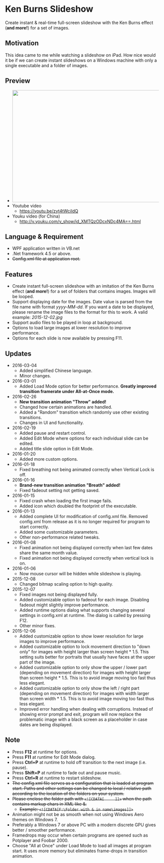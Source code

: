 ﻿# Ken Burns Slideshow
Create instant & real-time full-screen slideshow with the Ken Burns effect (**and more!**) for a set of images.
## Motivation
This idea came to me while watching a slideshow on iPad. How nice would it be if we can create instant slideshows on a Windows machine with only a single executable and a folder of images.
## Preview
- <img class="alignnone size-full wp-image-8" src="http://carlchang.blog.com/files/2015/12/无标题.png" alt="" width="649" height="366" /><img class="alignnone size-full wp-image-20" src="http://i.imgur.com/WsRugNR.png?1" alt=""/>
- Youtube video
  - https://youtu.be/zyt4tWciIdQ
- Youku video (for China)
  - http://v.youku.com/v_show/id_XMTQzODcxNDc4MA==.html

## Language &amp; Requirement
- WPF application written in VB.net
- .Net framework 4.5 or above.
- ~~Config.xml file at application root.~~

## Features
- Create instant full-screen slideshow with an imitation of the Ken Burns effect (**and more!**) for a set of folders that contains images. Images will be looped.
- Support displaying date for the images. Date value is parsed from the file name with format <em>yyyy-MM-dd</em>. If you want a date to be displayed, please rename the image files to the format for this to work. A valid example: <em>2015-12-02.jpg</em>
- Support audio files to be played in loop at background.
- Options to load large images at lower resolution to improve performance.
- Options for each slide is now available by pressing F11.

## Updates
- 2016-03-04
  - Added simplified Chinese language.
  - Minor changes.
- 2016-03-01
  - Added Load Mode option for better performance. **Greatly improved transition framerate under All-at-Once mode.**
- 2016-02-26
  - **New transition animation "Throw" added!**
  - Changed how certain animations are handled.
  - Added a "Random" transition which randomly use other existing
transitions.
  - Changes in UI and functionality.
- 2016-02-19
  - Added pause and restart control.
  - Added Edit Mode where options for each individual slide can be edited.
  - Added title slide option in Edit Mode.
- 2016-01-20
  - Added more custom options.
- 2016-01-18
  - Fixed breathing not being animated correctly when Vertical Lock is off.
- 2016-01-16
  - **Brand-new transition animation "Breath" added!**
  - Fixed fadeout setting not getting saved.
- 2016-01-15
  - Fixed crash when loading the first image fails.
  - Added icon which doubled the footprint of the executable.
- 2016-01-13
  - Added complete UI for modification of config.xml file. Removed config.xml from release as it is no longer required for program to start correctly.
  - Added some customizable parameters.
  - Other non-performance related tweaks.
- 2016-01-08
  - Fixed animation not being displayed correctly when last few dates share the same month value.
  - Fixed animation not being displayed correctly when vertical lock is on.
- 2016-01-06
  - Now mouse cursor will be hidden while slideshow is playing.
- 2015-12-08
  - Changed bitmap scaling option to high quality.
- 2015-12-07
  - Fixed images not being displayed fully.
  - Added customizable option to fadeout for each image. Disabling fadeout might slightly improve performance.
  - Added runtime options dialog what supports changing several settings in config.xml at runtime. The dialog is called by pressing F12.
  - Other minor fixes.
- 2015-12-06
  - Added customizable option to show lower resolution for large images to improve performance.
  - Added customizable option to lock movement direction to "down only" for images with height larger than screen height * 1.5. This setting suits better for portraits that usually have faces at the upper part of the image.
  - Added customizable option to only show the upper / lower part (depending on movement direction) for images with height larger than screen height * 1.5. This is to avoid image moving too fast thus less elegant.
  - Added customizable option to only show the left / right part (depending on movement direction) for images with width larger than screen width * 1.5. This is to avoid image moving too fast thus less elegant.
  - Improved error handling when dealing with corruptions. Instead of showing error prompt and exit, program will now replace the problematic image with a black screen as a placeholder in case dates are being displayed.

## Note
- Press **F12** at runtime for options.
- Press **F11** at runtime for Edit Mode dialog.
- Press **Ctrl+P** at runtime to hold off transition to the next image (i.e. pause).
- Press **Shift+P** at runtime to fade out and pause music.
- Press **Ctrl+R** at runtime to restart slideshow.
- ~~The config.xml file serves as a configuration that is loaded at program start. Paths and other settings can be changed to local / relative path according to the location of the folders on your system.~~
- ~~Please enclose the folder path with `<![CDATA[     ]]>` when the path contains markup chars in XML like &.~~
  - ~~Example: `<![CDATA[F:\Folder with & in name\images]]>`~~
- Animation might not be as smooth when not using Windows Aero themes on Windows 7.
- Preferably a Windows 7 or above PC with a modern discrete GPU gives better / smoother performance.
- Framedrops may occur when certain programs are opened such as Potplayer and Foobar 2000.
- Choose "All at Once" under Load Mode to load all images at program start. It uses more memory but eliminates frame-drops in transition animation.
